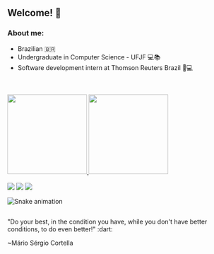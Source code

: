 ## Welcome! :wave:
### About me:
- Brazilian :brazil:
- Undergraduate in Computer Science - UFJF :computer::books:
- Software development intern at Thomson Reuters Brazil  :dart::computer:
##
<br/>

<div>
  <a href="https://github.com/vitoria-isabela">
  <img height="180em"  src="https://github-readme-stats.vercel.app/api?username=vitoria-isabela&show_icons=true&theme=tokyonight&include_all_commits=true&count_private=true"/>
  <img height="180em" src="https://github-readme-stats.vercel.app/api/top-langs/?username=vitoria-isabela&layout=compact&langs_count=7&theme=tokyonight"/>  
 </div>

<div>
    </br>
    <a href="https://www.linkedin.com/in/vit%C3%B3ria-isabela-de-oliveira/" target="_blank"><img src="https://img.shields.io/badge/-LinkedIn-%230077B5?style=for-the-badge&logo=linkedin&logoColor=white" target="_blank"></a>
    <a href="https://instagram.com/v.isa.o" target="_blank"><img src="https://img.shields.io/badge/Instagram-E4405F?style=for-the-badge&logo=instagram&logoColor=white" target="_blank"></a>
    <a href="https://mail.google.com/mail/u/0/?tab=rm&ogbl#inbox" target="_blank"><img src="https://img.shields.io/badge/Gmail-D14836?style=for-the-badge&logo=gmail&logoColor=white" target="_blank"></a>
</div> 

 ![Snake animation](https://github.com/vitoria-isabela/vitoria-isabela/blob/output/github-contribution-grid-snake.svg)
 ##
 <div>
  "Do your best, in the condition you have, while you don't have better conditions, to do even better!" :dart:

~Mário Sérgio Cortella
 </div>
